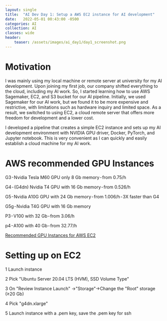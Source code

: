 ```yaml
---
layout: single
title:  "AI Dev Day 1: Setup a AWS EC2 instance for AI development"
date:   2022-05-01 00:43:00 -0500
categories: AI
collection: AI
classes: wide
header:
    teaser: /assets/images/ai_day1/day1_screenshot.png
---
```


# Motivation  
I was mainly using my local machine or remote server at university for my AI development. Upon joining my first job, our company shifted everything to the cloud, including my AI work. So, I started learning how to use AWS Sagemaker, EC2, and S3 bucket for our AI pipeline. Initially, we used Sagemaker for our AI work, but we found it to be more expensive and restrictive, with limitations such as hardware inquiry and limited space. As a result, we switched to using EC2, a cloud remote server that offers more freedom for development and a lower cost.

I developed a pipeline that creates a simple EC2 instance and sets up my AI development environment with NVIDIA GPU driver, Docker, PyTorch, and Jupyter notebook. This is very convenient as I can quickly and easily establish a cloud machine for my AI work.

# AWS recommended GPU Instances
G3 - Nvidia Tesla M60 GPU only 8 Gb memory - from 0.75/h

G4 - (G4dn) Nvidia T4 GPU with 16 Gb memory - from 0.526/h

G5 - Nvidia A10G GPU with 24 Gb memory - from 1.006/h - 3X faster than G4

G5g - Nvidia T4G GPU with 16 Gb memory

P3 - V100 with 32 Gb - from 3.06/h

p4 - A100 with 40 Gb - from 32.77/h

<a href="https://docs.aws.amazon.com/dlami/latest/devguide/gpu.html">Recommended GPU Instances for AWS EC2</a>

# Setting up on EC2
1 Launch instance

2 Pick "Ubuntu Server 20.04 LTS (HVM), SSD Volume Type"

3 On "Review Instance Launch" ->"Storage"->Change the "Root" storage (≥20 Gb)

4 Pick "g4dn.xlarge" 

5 Launch instance with a .pem key, save the .pem key for ssh


